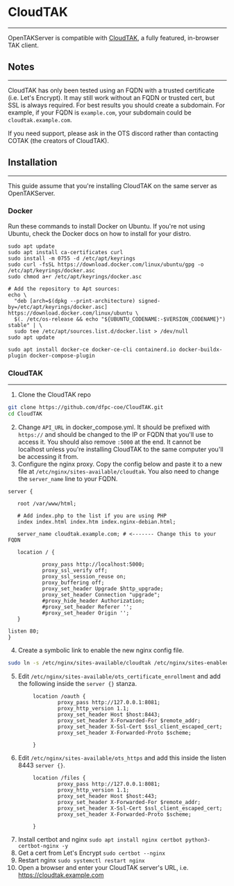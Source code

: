# CloudTAK

***

OpenTAKServer is compatible with [CloudTAK](https://github.com/dfpc-coe/CloudTAK), a fully featured, in-browser TAK client.

## Notes

***

CloudTAK has only been tested using an FQDN with a trusted certificate (i.e. Let's Encrypt). It may still work without an FQDN or trusted cert, but SSL is always required.
For best results you should create a subdomain. For example, if your FQDN is `example.com`, your subdomain could be `cloudtak.example.com`.

If you need support, please ask in the OTS discord rather than contacting COTAK (the creators of CloudTAK).

## Installation

***

This guide assume that you're installing CloudTAK on the same server as OpenTAKServer.

### Docker

Run these commands to install Docker on Ubuntu. If you're not using Ubuntu, check the Docker docs on how to install for your distro.

```shell
sudo apt update
sudo apt install ca-certificates curl
sudo install -m 0755 -d /etc/apt/keyrings
sudo curl -fsSL https://download.docker.com/linux/ubuntu/gpg -o /etc/apt/keyrings/docker.asc
sudo chmod a+r /etc/apt/keyrings/docker.asc

# Add the repository to Apt sources:
echo \
  "deb [arch=$(dpkg --print-architecture) signed-by=/etc/apt/keyrings/docker.asc] https://download.docker.com/linux/ubuntu \
  $(. /etc/os-release && echo "${UBUNTU_CODENAME:-$VERSION_CODENAME}") stable" | \
  sudo tee /etc/apt/sources.list.d/docker.list > /dev/null
sudo apt update

sudo apt install docker-ce docker-ce-cli containerd.io docker-buildx-plugin docker-compose-plugin
```

### CloudTAK

***

1. Clone the CloudTAK repo

```bash
git clone https://github.com/dfpc-coe/CloudTAK.git
cd CloudTAK
```

2. Change `API_URL` in docker_compose.yml. It should be prefixed with `https://` and should be changed to the IP or FQDN that you'll use to access it. You should also remove `:5000` at the end. It cannot be localhost unless you're installing CloudTAK to the same computer you'll be accessing it from.
3. Configure the nginx proxy. Copy the config below and paste it to a new file at `/etc/nginx/sites-available/cloudtak`. You also need to change the `server_name` line to your FQDN.

```nginx
server {

   root /var/www/html;

   # Add index.php to the list if you are using PHP
   index index.html index.htm index.nginx-debian.html;

   server_name cloudtak.example.com; # <------- Change this to your FQDN

   location / {

           proxy_pass http://localhost:5000; 
           proxy_ssl_verify off;
           proxy_ssl_session_reuse on;
           proxy_buffering off;
           proxy_set_header Upgrade $http_upgrade;
           proxy_set_header Connection "upgrade";
           #proxy_hide_header Authorization;
           #proxy_set_header Referer '';
           #proxy_set_header Origin '';
   }

listen 80;
}
```

4. Create a symbolic link to enable the new nginx config file.

```bash
sudo ln -s /etc/nginx/sites-available/cloudtak /etc/nginx/sites-enabled/cloudtak
```

5. Edit `/etc/nginx/sites-available/ots_certificate_enrollment` and add the following inside the `server {}` stanza.

```nginx
        location /oauth {
                proxy_pass http://127.0.0.1:8081;
                proxy_http_version 1.1;
                proxy_set_header Host $host:8443;
                proxy_set_header X-Forwarded-For $remote_addr;
                proxy_set_header X-Ssl-Cert $ssl_client_escaped_cert;
                proxy_set_header X-Forwarded-Proto $scheme;

        }
```

6. Edit `/etc/nginx/sites-available/ots_https` and add this inside the listen 8443 `server {}`.

```nginx
        location /files {
                proxy_pass http://127.0.0.1:8081;
                proxy_http_version 1.1;
                proxy_set_header Host $host:443;
                proxy_set_header X-Forwarded-For $remote_addr;
                proxy_set_header X-Ssl-Cert $ssl_client_escaped_cert;
                proxy_set_header X-Forwarded-Proto $scheme;

        }
```

7. Install certbot and nginx `sudo apt install nginx certbot python3-certbot-nginx -y`
8. Get a cert from Let's Encrypt `sudo certbot --nginx`
9. Restart nginx `sudo systemctl restart nginx`
10. Open a browser and enter your CloudTAK server's URL, i.e. https://cloudtak.example.com